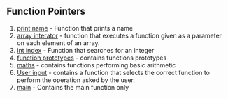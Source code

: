 Function Pointers
---

1. [print name](0-print_name.c) - Function that prints a name
2. [array interator](1-array_iterator.c) - function that executes a function given as a parameter on each element of an array.
3. [int index](2-int_index.c) - Function that searches for an integer
4. [function prototypes](3-calc.h) - contains functions prototypes
5. [maths](3-op_functions.c) - contains functions performing basic arithmetic
6. [User input](3-get_op_func.c) - contains a function that selects the correct function to perform the operation asked by the user.
7. [main](3-main.c) - Contains the main function only
